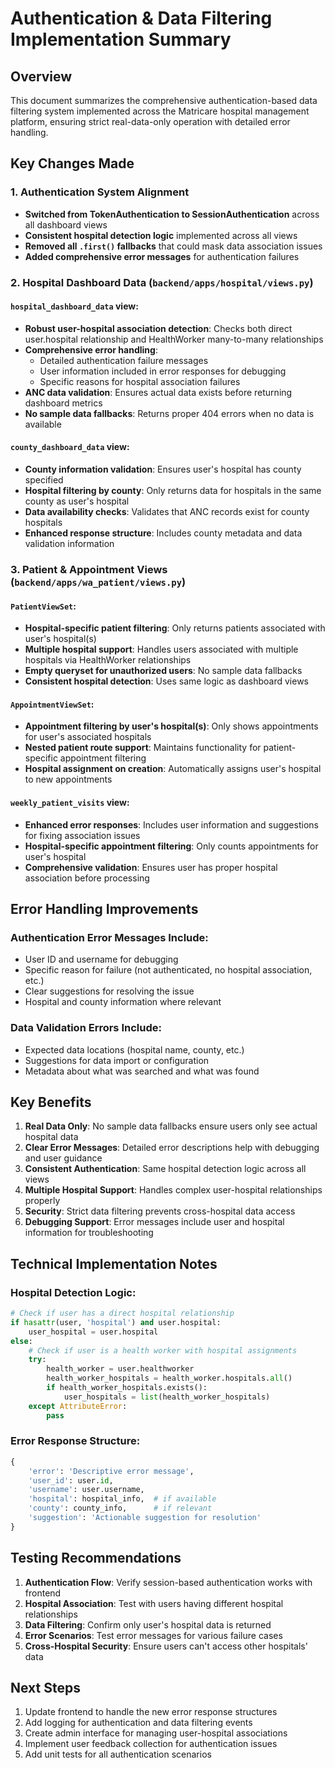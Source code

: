 # Authentication & Data Filtering Implementation Summary

## Overview
This document summarizes the comprehensive authentication-based data filtering system implemented across the Matricare hospital management platform, ensuring strict real-data-only operation with detailed error handling.

## Key Changes Made

### 1. Authentication System Alignment
- **Switched from TokenAuthentication to SessionAuthentication** across all dashboard views
- **Consistent hospital detection logic** implemented across all views
- **Removed all `.first()` fallbacks** that could mask data association issues
- **Added comprehensive error messages** for authentication failures

### 2. Hospital Dashboard Data (`backend/apps/hospital/views.py`)

#### `hospital_dashboard_data` view:
- **Robust user-hospital association detection**: Checks both direct user.hospital relationship and HealthWorker many-to-many relationships
- **Comprehensive error handling**: 
  - Detailed authentication failure messages
  - User information included in error responses for debugging
  - Specific reasons for hospital association failures
- **ANC data validation**: Ensures actual data exists before returning dashboard metrics
- **No sample data fallbacks**: Returns proper 404 errors when no data is available

#### `county_dashboard_data` view:
- **County information validation**: Ensures user's hospital has county specified
- **Hospital filtering by county**: Only returns data for hospitals in the same county as user's hospital
- **Data availability checks**: Validates that ANC records exist for county hospitals
- **Enhanced response structure**: Includes county metadata and data validation information

### 3. Patient & Appointment Views (`backend/apps/wa_patient/views.py`)

#### `PatientViewSet`:
- **Hospital-specific patient filtering**: Only returns patients associated with user's hospital(s)
- **Multiple hospital support**: Handles users associated with multiple hospitals via HealthWorker relationships
- **Empty queryset for unauthorized users**: No sample data fallbacks
- **Consistent hospital detection**: Uses same logic as dashboard views

#### `AppointmentViewSet`:
- **Appointment filtering by user's hospital(s)**: Only shows appointments for user's associated hospitals
- **Nested patient route support**: Maintains functionality for patient-specific appointment filtering
- **Hospital assignment on creation**: Automatically assigns user's hospital to new appointments

#### `weekly_patient_visits` view:
- **Enhanced error responses**: Includes user information and suggestions for fixing association issues
- **Hospital-specific appointment filtering**: Only counts appointments for user's hospital
- **Comprehensive validation**: Ensures user has proper hospital association before processing

## Error Handling Improvements

### Authentication Error Messages Include:
- User ID and username for debugging
- Specific reason for failure (not authenticated, no hospital association, etc.)
- Clear suggestions for resolving the issue
- Hospital and county information where relevant

### Data Validation Errors Include:
- Expected data locations (hospital name, county, etc.)
- Suggestions for data import or configuration
- Metadata about what was searched and what was found

## Key Benefits

1. **Real Data Only**: No sample data fallbacks ensure users only see actual hospital data
2. **Clear Error Messages**: Detailed error descriptions help with debugging and user guidance  
3. **Consistent Authentication**: Same hospital detection logic across all views
4. **Multiple Hospital Support**: Handles complex user-hospital relationships properly
5. **Security**: Strict data filtering prevents cross-hospital data access
6. **Debugging Support**: Error messages include user and hospital information for troubleshooting

## Technical Implementation Notes

### Hospital Detection Logic:
```python
# Check if user has a direct hospital relationship
if hasattr(user, 'hospital') and user.hospital:
    user_hospital = user.hospital
else:
    # Check if user is a health worker with hospital assignments
    try:
        health_worker = user.healthworker
        health_worker_hospitals = health_worker.hospitals.all()
        if health_worker_hospitals.exists():
            user_hospitals = list(health_worker_hospitals)
    except AttributeError:
        pass
```

### Error Response Structure:
```python
{
    'error': 'Descriptive error message',
    'user_id': user.id,
    'username': user.username,
    'hospital': hospital_info,  # if available
    'county': county_info,      # if relevant  
    'suggestion': 'Actionable suggestion for resolution'
}
```

## Testing Recommendations

1. **Authentication Flow**: Verify session-based authentication works with frontend
2. **Hospital Association**: Test with users having different hospital relationships
3. **Data Filtering**: Confirm only user's hospital data is returned
4. **Error Scenarios**: Test error messages for various failure cases
5. **Cross-Hospital Security**: Ensure users can't access other hospitals' data

## Next Steps

1. Update frontend to handle the new error response structures
2. Add logging for authentication and data filtering events
3. Create admin interface for managing user-hospital associations  
4. Implement user feedback collection for authentication issues
5. Add unit tests for all authentication scenarios